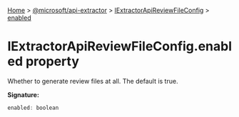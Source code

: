 [Home](./index) &gt; [@microsoft/api-extractor](api-extractor.md) &gt; [IExtractorApiReviewFileConfig](api-extractor.iextractorapireviewfileconfig.md) &gt; [enabled](api-extractor.iextractorapireviewfileconfig.enabled.md)

# IExtractorApiReviewFileConfig.enabled property

Whether to generate review files at all. The default is true.

**Signature:**
```javascript
enabled: boolean
```
